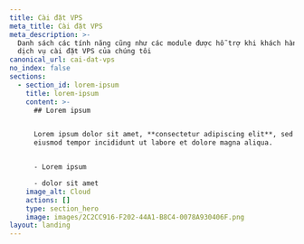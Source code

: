 ```yaml
---
title: Cài đặt VPS
meta_title: Cài đặt VPS
meta_description: >-
  Danh sách các tính năng cũng như các module được hỗ trợ khi khách hàng sử dụng
  dịch vụ cài đặt VPS của chúng tôi
canonical_url: cai-dat-vps
no_index: false
sections:
  - section_id: lorem-ipsum
    title: lorem-ipsum
    content: >-
      ## Lorem ipsum


      Lorem ipsum dolor sit amet, **consectetur adipiscing elit**, sed do
      eiusmod tempor incididunt ut labore et dolore magna aliqua.


      - Lorem ipsum

      - dolor sit amet
    image_alt: Cloud
    actions: []
    type: section_hero
    image: images/2C2CC916-F202-44A1-B8C4-0078A930406F.png
layout: landing
---
```

